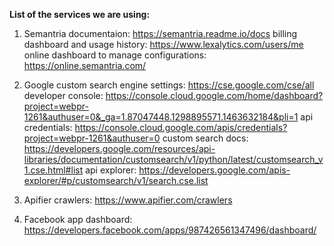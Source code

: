 **List of the services we are using:**

1. Semantria
    documentaion: https://semantria.readme.io/docs
    billing dashboard and usage history: https://www.lexalytics.com/users/me
    online dashboard to manage configurations: https://online.semantria.com/
    
2. Google
    custom search engine settings: https://cse.google.com/cse/all
    developer console: https://console.cloud.google.com/home/dashboard?project=webpr-1261&authuser=0&_ga=1.87047448.1298895571.1463632184&pli=1
    api credentials: https://console.cloud.google.com/apis/credentials?project=webpr-1261&authuser=0
    custom search docs: https://developers.google.com/resources/api-libraries/documentation/customsearch/v1/python/latest/customsearch_v1.cse.html#list
    api explorer: https://developers.google.com/apis-explorer/#p/customsearch/v1/search.cse.list
     

3. Apifier
    crawlers: https://www.apifier.com/crawlers
    
4. Facebook
    app dashboard: https://developers.facebook.com/apps/987426561347496/dashboard/
    